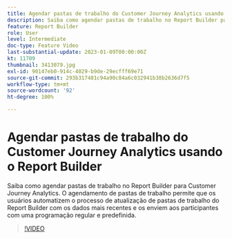 ```yaml
---
title: Agendar pastas de trabalho do Customer Journey Analytics usando o Report Builder
description: Saiba como agendar pastas de trabalho no Report Builder para Customer Journey Analytics. O agendamento de pastas de trabalho permite que os usuários automatizem o processo de atualização de pastas de trabalho do Report Builder com os dados mais recentes e os enviem aos participantes com uma programação regular e predefinida.
feature: Report Builder
role: User
level: Intermediate
doc-type: Feature Video
last-substantial-update: 2023-01-09T00:00:00Z
kt: 11709
thumbnail: 3413079.jpg
exl-id: 90147eb0-914c-4029-b9de-29ecfff69e71
source-git-commit: 293b317481c94a90c84a6c032941b38b2636d7f5
workflow-type: tm+mt
source-wordcount: '92'
ht-degree: 100%

---
```


# Agendar pastas de trabalho do Customer Journey Analytics usando o Report Builder

Saiba como agendar pastas de trabalho no Report Builder para Customer Journey Analytics. O agendamento de pastas de trabalho permite que os usuários automatizem o processo de atualização de pastas de trabalho do Report Builder com os dados mais recentes e os enviem aos participantes com uma programação regular e predefinida.

>[!VIDEO](https://video.tv.adobe.com/v/3413079/?quality=12&learn=on)
